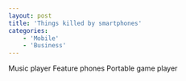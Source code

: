 ```yaml
---
layout: post
title: 'Things killed by smartphones'
categories:
    - 'Mobile'
    - 'Business'
---
```


Music player
Feature phones
Portable game player